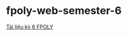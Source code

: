 # fpoly-web-semester-6


[Tài liệu kỳ 6 FPOLY](https://drive.google.com/drive/folders/10RWvCDDaYs6NLeLWt4q3OwA8kvX41w5y?usp=sharing)
